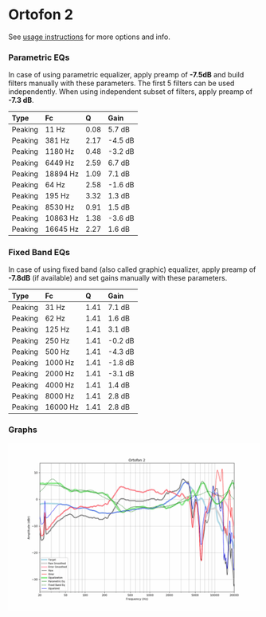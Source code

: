# Ortofon 2
See [usage instructions](https://github.com/jaakkopasanen/AutoEq#usage) for more options and info.

### Parametric EQs
In case of using parametric equalizer, apply preamp of **-7.5dB** and build filters manually
with these parameters. The first 5 filters can be used independently.
When using independent subset of filters, apply preamp of **-7.3 dB**.

| Type    | Fc       |    Q | Gain    |
|:--------|:---------|:-----|:--------|
| Peaking | 11 Hz    | 0.08 | 5.7 dB  |
| Peaking | 381 Hz   | 2.17 | -4.5 dB |
| Peaking | 1180 Hz  | 0.48 | -3.2 dB |
| Peaking | 6449 Hz  | 2.59 | 6.7 dB  |
| Peaking | 18894 Hz | 1.09 | 7.1 dB  |
| Peaking | 64 Hz    | 2.58 | -1.6 dB |
| Peaking | 195 Hz   | 3.32 | 1.3 dB  |
| Peaking | 8530 Hz  | 0.91 | 1.5 dB  |
| Peaking | 10863 Hz | 1.38 | -3.6 dB |
| Peaking | 16645 Hz | 2.27 | 1.6 dB  |

### Fixed Band EQs
In case of using fixed band (also called graphic) equalizer, apply preamp of **-7.8dB**
(if available) and set gains manually with these parameters.

| Type    | Fc       |    Q | Gain    |
|:--------|:---------|:-----|:--------|
| Peaking | 31 Hz    | 1.41 | 7.1 dB  |
| Peaking | 62 Hz    | 1.41 | 1.6 dB  |
| Peaking | 125 Hz   | 1.41 | 3.1 dB  |
| Peaking | 250 Hz   | 1.41 | -0.2 dB |
| Peaking | 500 Hz   | 1.41 | -4.3 dB |
| Peaking | 1000 Hz  | 1.41 | -1.8 dB |
| Peaking | 2000 Hz  | 1.41 | -3.1 dB |
| Peaking | 4000 Hz  | 1.41 | 1.4 dB  |
| Peaking | 8000 Hz  | 1.41 | 2.8 dB  |
| Peaking | 16000 Hz | 1.41 | 2.8 dB  |

### Graphs
![](./Ortofon%202.png)